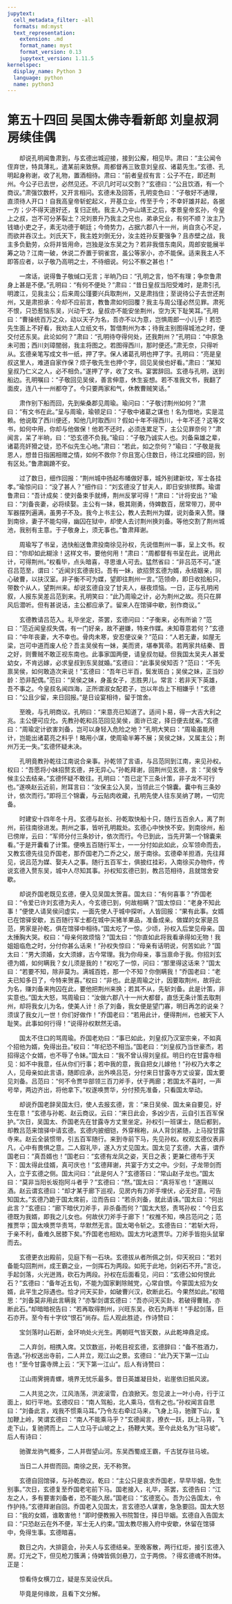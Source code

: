 ```yaml
---
jupytext:
  cell_metadata_filter: -all
  formats: md:myst
  text_representation:
    extension: .md
    format_name: myst
    format_version: 0.13
    jupytext_version: 1.11.5
kernelspec:
  display_name: Python 3
  language: python
  name: python3
---
```

# 第五十四回 吴国太佛寺看新郎 刘皇叔洞房续佳偶

　　却说孔明闻鲁肃到，与玄德出城迎接，接到公廨，相见毕。肃曰：“主公闻令侄弃世，特具薄礼，遣某前来致祭。周都督再三致意刘皇叔、诸葛先生。”玄德、孔明起身称谢，收了礼物，置酒相待。肃曰：“前者皇叔有言：公子不在，即还荆州。今公子已去世，必然见还。不识几时可以交割？”玄德曰：“公且饮酒，有一个商议。”肃强饮数杯，又开言相问。玄德未及回答，孔明变色曰：“子敬好不通理，直须待人开口！自我高皇帝斩蛇起义，开基立业，传至于今；不幸奸雄并起，各据一方；少不得天道好还，复归正统。我主人乃中山靖王之后，孝景皇帝玄孙，今皇上之叔，岂不可分茅裂土？况刘景升乃我主之兄也，弟承兄业，有何不顺？汝主乃钱塘小吏之子，素无功德于朝廷；今倚势力，占据六郡八十一州，尚自贪心不足，而欲并吞汉土。刘氏天下，我主姓刘倒无分，汝主姓孙反要强争？且赤壁之战，我主多负勤劳，众将并皆用命，岂独是汝东吴之为？若非我借东南风，周郎安能展半筹之功？江南一破，休说二乔置于铜雀宫，虽公等家小，亦不能保。适来我主人不即答应者，以子敬乃高明之士，不待细说。何公不察之甚也！”

　　一席话，说得鲁子敬缄口无言；半晌乃曰：“孔明之言，怕不有理；争奈鲁肃身上甚是不便。”孔明曰：“有何不便处？”肃曰：“昔日皇叔当阳受难时，是肃引孔明渡江，见我主公；后来周公瑾要兴兵取荆州，又是肃挡住；至说待公子去世还荆州，又是肃担承：今却不应前言，教鲁肃如何回覆？我主与周公瑾必然见罪。肃死不恨，只恐惹恼东吴，兴动干戈，皇叔亦不能安坐荆州，空为天下耻笑耳。”孔明曰：“曹操统百万之众，动以天子为名，吾亦不以为意，岂惧周郎一小儿乎！若恐先生面上不好看，我劝主人立纸文书，暂借荆州为本；待我主别图得城池之时，便交付还东吴。此论如何？”肃曰：“孔明待夺得何处，还我荆州？”孔明曰：“中原急未可图；西川刘璋闇弱，我主将图之。若图得西川，那时便还。”肃无奈，只得听从。玄德亲笔写成文书一纸，押了字。保人诸葛孔明也押了字。孔明曰：“亮是皇叔这里人，难道自家作保？烦子敬先生也押个字，回见吴侯也好看。”肃曰：“某知皇叔乃仁义之人，必不相负。”遂押了字，收了文书。宴罢辞回。玄德与孔明，送到船边。孔明嘱曰：“子敬回见吴侯，善言伸意，休生妄想。若不准我文书，我翻了面皮，连八十一州都夺了。今只要两家和气，休教曹贼笑话。”

　　肃作别下船而回，先到柴桑郡见周瑜。瑜问曰：“子敬讨荆州如何？”肃曰：“有文书在此。”呈与周瑜，瑜顿足曰：“子敬中诸葛之谋也！名为借地，实是混赖。他说取了西川便还，知他几时取西川？假如十年不得西川，十年不还？这等文书，如何中用，你却与他做保！他若不还时，必须连累足下，主公见罪奈何？”肃闻言，呆了半晌，曰：“恐玄德不负我。”瑜曰：“子敬乃诚实人也。刘备枭雄之辈，诸葛亮奸猾之徒，恐不似先生心地。”肃曰：“若此，如之奈何？”瑜曰：“子敬是我恩人，想昔日指囷相赠之情，如何不救你？你且宽心住数日，待江北探细的回，别有区处。”鲁肃跼蹐不安。

　　过了数日，细作回报：“荆州城中扬起布幡做好事，城外别建新坟，军士各挂孝。”瑜惊问曰：“没了甚人？”细作曰：“刘玄德没了甘夫人，即日安排殡葬。瑜谓鲁肃曰：“吾计成矣：使刘备束手就缚，荆州反掌可得！”肃曰：“计将安出？”瑜曰：“刘备丧妻，必将续娶。主公有一妹，极其刚勇，侍婢数百，居常带刀，房中军器摆列遍满，虽男子不及。我今上书主公，教人去荆州为媒，说刘备来入赘。赚到南徐，妻子不能勾得，幽囚在狱中，却使人去讨荆州换刘备。等他交割了荆州城池，我别有主意。于子敬身上，须无事也。”鲁肃拜谢。

　　周瑜写了书呈，选快船送鲁肃投南徐见孙权，先说借荆州一事，呈上文书。权曰：“你却如此糊涂！这样文书，要他何用！”肃曰：“周都督有书呈在此，说用此计，可得荆州。”权看毕，点头暗喜，寻思谁人可去。猛然省曰：“非吕范不可。”遂召吕范至，谓曰：“近闻刘玄德丧妇。吾有一妹，欲招赘玄德为婿，永结姻亲，同心破曹，以扶汉室。非子衡不可为媒，望即往荆州一言。”范领命，即日收拾船只，带数个从人，望荆州来。却说玄德自没了甘夫人，昼夜烦恼。一日，正与孔明闲叙，人报东吴差吕范到来。孔明笑曰：“此乃周瑜之计，必为荆州之故。亮只在屏风后潜听。但有甚说话，主公都应承了。留来人在馆驿中歇，别作商议。”

　　玄德教请吕范入。礼毕坐定，茶罢，玄德问曰：“子衡来，必有所谕？”范曰：“范近闻皇叔失偶，有一门好亲，故不避嫌，特来作媒。未知尊意若何？”玄德曰：“中年丧妻，大不幸也。骨肉未寒，安忍便议亲？”范曰：“人若无妻，如屋无梁，岂可中道而废人伦？吾主吴侯有一妹，美而贤，堪奉箕帚。若两家共结秦、晋之好，则曹贼不敢正视东南也。此事家国两便，请皇叔勿疑。但我国太吴夫人甚爱幼女，不肯远嫁，必求皇叔到东吴就婚。”玄德曰：“此事吴侯知否？”范曰：“不先禀吴侯，如何敢造次来说！”玄德曰：“吾年已半百，鬓发斑白；吴侯之妹，正当妙龄：恐非配偶。”范曰：“吴侯之妹，身虽女子，志胜男儿。常言：若非天下英雄，吾不事之。今皇叔名闻四海，正所谓淑女配君子，岂以年齿上下相嫌乎！”玄德曰：“公且少留，来日回报。”是日设宴相待，留于馆舍。

　　至晚，与孔明商议。孔明曰：“来意亮已知道了。适间卜易，得一大吉大利之兆。主公便可应允。先教孙乾和吕范回见吴侯，面许已定，择日便去就亲。”玄德曰：“周瑜定计欲害刘备，岂可以身轻入危险之地？”孔明大笑曰：“周瑜虽能用计，岂能出诸葛亮之料乎！略用小谋，使周瑜半筹不展；吴侯之妹，又属主公；荆州万无一失。”玄德怀疑未决。

　　孔明竟教孙乾往江南说合亲事。孙乾领了言语，与吕范同到江南，来见孙权。权曰：“吾愿将小妹招赘玄德，并无异心。”孙乾拜谢，回荆州见玄德，言：“吴侯专候主公去结亲。”玄德怀疑不敢往。孔明曰：“吾已定下三条计策，非子龙不可行也。”遂唤赵云近前，附耳言曰：“汝保主公入吴，当领此三个锦囊。囊中有三条妙计，依次而行。”即将三个锦囊，与云贴肉收藏，孔明先使人往东吴纳了聘，一切完备。

　　时建安十四年冬十月。玄德与赵长、孙乾取快船十只，随行五百余人，离了荆州，前往南徐进发。荆州之事，皆听孔明裁处。玄德心中怏怏不安。到南徐州，船已傍岸，云曰：“军师分付三条妙计，依次而行。今已到此，当先开第一个锦囊来看。”于是开囊看了计策。便唤五百随行军士，一一分付如此如此，众军领命而去，又教玄德先往见乔国老，那乔国老乃二乔之父，居于南徐。玄德牵羊担酒，先往拜见，说吕范为媒、娶夫人之事。随行五百军士，俱披红挂彩，入南徐买办物件，传说玄德入赘东吴，城中人尽知其事。孙权知玄德已到，教吕范相待，且就馆舍安歇。

　　却说乔国老既见玄德，便入见吴国太贺喜。国太曰：“有何喜事？”乔国老曰：“令爱已许刘玄德为夫人，今玄德已到，何故相瞒？”国太惊曰：“老身不知此事！”便使人请吴侯问虚实，一面先使人于城中探听。人皆回报：“果有此事。女婿已在馆驿安歇，五百随行军士都在城中买猪羊果品，准备成亲。做媒的女家是吕范，男家是孙乾，俱在馆驿中相待。”国太吃了一惊。少顷，孙权入后堂见母亲。国太捶胸大哭。权曰：“母亲何故烦恼？”国太曰：“你直如此将我看承得如无物！我姐姐临危之时，分付你甚么话来！”孙权失惊曰：“母亲有话明说，何苦如此？”国太曰：“男大须婚，女大须嫁，古今常理。我为你母亲，事当禀命于我。你招刘玄德为婿，如何瞒我？女儿须是我的！”权吃了一惊，问曰：“那里得这话来？”国太曰：“若要不知，除非莫为。满城百姓，那一个不知？你倒瞒我！”乔国老曰：“老夫已知多日了，今特来贺喜。”权曰：“非也。此是周瑜之计，因要取荆州，故将此为名，赚刘备来拘囚在此，要他把荆州来换；若其不从，先斩刘备。此是计策，非实意也。”国太大怒，骂周瑜曰：“汝做六郡八十一州大都督，直恁无条计策去取荆州，却将我女儿为名，使美人计！杀了刘备，我女便是望门寡，明日再怎的说亲？须误了我女儿一世！你们好做作！”乔国老曰：“若用此计，便得荆州，也被天下人耻笑。此事如何行得！”说得孙权默然无语。

　　国太不住口的骂周瑜。乔国老劝曰：“事已如此，刘皇叔乃汉室宗亲，不如真个招他为婿，免得出丑。”权曰：“年纪恐不相当。”国老曰：“刘皇叔乃当世豪杰，若招得这个女婿，也不辱了令妹。”国太曰：“我不曾认得刘皇叔。明日约在甘露寺相见：如不中我意，任从你们行事；若中我的意，我自把女儿嫁他！”孙权乃大孝之人，见母亲如此言语，随即应承，出外唤吕范，分付来日甘露寺方丈设宴，国太要见刘备。吕范曰：“何不令贾华部领三百刀斧手，伏于两廊；若国太不喜时，一声号举，两边齐出，将他拿下。”权遂唤贾华，分付预先准备，只看国太举动。

　　却说乔国老辞吴国太归，使人去报玄德，言：“来日吴侯、国太亲自要见，好生在意！”玄德与孙乾、赵云商议。云曰：“来日此会，多凶少吉，云自引五百军保护。”次日，吴国太、乔国老先在甘露寺方丈里坐定。孙权引一班谋士，随后都到，却教吕范来馆驿中请玄德。玄德内披细铠，外穿棉袍，从人背剑紧随，上马投甘露寺来。赵云全装惯带，引五百军随行。来到寺前下马，先见孙权。权观玄德仪表非凡，心中有畏惧之意。二人叙礼毕，遂入方丈见国太。国太见了玄德，大喜，谓乔国老曰：“真吾婿也！”国老曰：“玄德有龙凤之姿，天日之表；更兼仁德布于天下：国太得此佳婿，真可庆也！”玄德拜谢，共宴于方丈之中。少刻，子龙带剑而入，立于玄德之侧。国太问曰：“此是何人？”玄德答曰：“常山赵子龙也。”国太曰：“莫非当阳长坂抱阿斗者乎？”玄德曰：“然。”国太曰：“真将军也！”遂赐以酒。赵云谓玄德曰：“却才某于廊下巡视，见房内有刀斧手埋伏，必无好意。可告知国太。”玄德乃跪于国太席前，泣而告曰：“若杀刘备，就此请诛。”国太曰：“何出此言？”玄德曰：“廊下暗伏刀斧手，非杀备而何？”国太大怒，责骂孙权：“今日玄德既为我婿，即我之儿女也。何故伏刀斧手于廊下！”权推不知，唤吕范问之；范推贾华；国太唤贾华责骂，华默然无言。国太喝令斩之。玄德告曰：“若斩大将，于亲不利，备难久居膝下矣。”乔国老也相劝。国太方叱退贾华。刀斧手皆抱头鼠窜而去。

　　玄德更衣出殿前，见庭下有一石块。玄德拔从者所佩之剑，仰天祝曰：“若刘备能勾回荆州，成王霸之业，一剑挥石为两段。如死于此地，剑剁石不开。”言讫，手起剑落，火光迸溅，砍石为两段。孙权在后面看见，问曰：“玄德公如何恨此石？”玄德曰：“备年近五旬，不能为国家剿除贼党，心常自恨。今蒙国太招为女婿，此平生之际遇也。恰才问天买卦，如破曹兴汉，砍断此石。今果然如此。”权暗思：“刘备莫非用此言瞒我？”亦掣剑谓玄德曰：“吾亦问天买卦。若破得曹贼，亦断此石。”却暗暗祝告曰：“若再取得荆州，兴旺东吴，砍石为两半！”手起剑落，巨石亦开。至今有十字纹“恨石”尚存。后人观此胜迹，作诗赞曰：

　　宝剑落时山石断，金环响处火光生。两朝旺气皆天数，从此乾坤鼎足成。

　　二人弃剑，相携入席。又饮数巡，孙乾目视玄德，玄德辞曰：“备不胜酒力，告退。”孙权送出寺前，二人并立，观江山之景。玄德曰：“此乃天下第一江山也！”至今甘露寺牌上云：“天下第一江山”。后人有诗赞曰：

　　江山雨霁拥青螺，境界无忧乐最多。昔日英雄凝目处，岩崖依旧抵风波。

　　二人共览之次，江风浩荡，洪波滚雪，白浪掀天。忽见波上一叶小舟，行于江面上，如行平地。玄德叹曰：“南人驾船，北人乘马，信有之也。”孙权闻言自思曰：“刘备此言，戏我不惯乘马耳。”乃令左右牵过马来，飞身上马，驰骤下山，复加鞭上岭，笑谓玄德曰：“南人不能乘马乎？”玄德闻言，撩衣一跃，跃上马背，飞走下山，复驰骋而上。二人立马于山坡之上，扬鞭大笑。至今此处名为“驻马坡”。后人有诗曰：

　　驰骤龙驹气概多，二人并辔望山河。东吴西蜀成王霸，千古犹存驻马坡。

　　当日二人并辔而回。南徐之民，无不称贺。

　　玄德自回馆驿，与孙乾商议。乾曰：“主公只是哀求乔国老，早早毕姻，免生别事。”次日，玄德复至乔国老宅前下马。国老接入，礼毕，茶罢，玄德告曰：“江左之人，多有要害刘备者，恐不能久居。”国老曰：“玄德宽心。吾为公告国太，令作护持。”玄德拜谢自回。乔国老入见国太，言玄德恐人谋害，急急要回。国太大怒曰：“我的女婿，谁敢害他！”即时便教搬入书院暂住，择日毕姻。玄德自入告国太曰：“只恐赵云在外不便，军士无人约束。”国太教尽搬入府中安歇，休留在馆驿中，免得生事。玄德暗喜。

　　数日之内，大排筵会，孙夫人与玄德结亲。至晚客散，两行红炬，接引玄德入房。灯光之下，但见枪刀簇满；侍婢皆佩剑悬刀，立于两傍。？得玄德魂不附体。正是：

　　惊看侍女横刀立，疑是东吴设伏兵。

　　毕竟是何缘故，且看下文分解。

